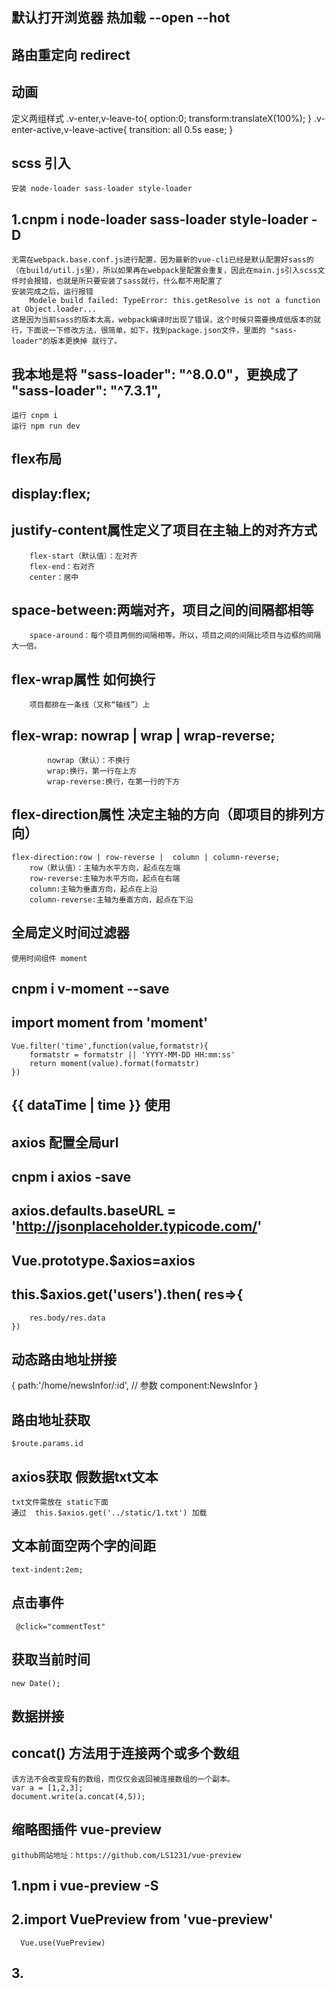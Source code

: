 ## 默认打开浏览器  热加载  --open --hot
## 路由重定向  redirect
## 动画 <transition></transition>
   定义两组样式
    .v-enter,v-leave-to{
        option:0;
        transform:translateX(100%);
    }
    .v-enter-active,v-leave-active{
        transition: all 0.5s ease;
    }
## scss 引入
    安装 node-loader sass-loader style-loader
##        1.cnpm i node-loader sass-loader style-loader -D
    无需在webpack.base.conf.js进行配置，因为最新的vue-cli已经是默认配置好sass的（在build/util.js里），所以如果再在webpack里配置会重复，因此在main.js引入scss文件时会报错，也就是所只要安装了sass就行，什么都不用配置了
    安装完成之后，运行报错
        Modele build failed: TypeError: this.getResolve is not a function at Object.loader...
    这是因为当前sass的版本太高，webpack编译时出现了错误，这个时候只需要换成低版本的就行，下面说一下修改方法，很简单，如下，找到package.json文件，里面的 "sass-loader"的版本更换掉 就行了。
##        我本地是将    "sass-loader": "^8.0.0"，更换成了 "sass-loader": "^7.3.1",
    运行 cnpm i
    运行 npm run dev

## flex布局
##    display:flex;
##    justify-content属性定义了项目在主轴上的对齐方式
        flex-start（默认值）：左对齐
        flex-end：右对齐
        center：居中
##      space-between:两端对齐，项目之间的间隔都相等
        space-around：每个项目两侧的间隔相等。所以，项目之间的间隔比项目与边框的间隔大一倍。

##  flex-wrap属性  如何换行
        项目都排在一条线（又称“轴线”）上
##  flex-wrap: nowrap | wrap | wrap-reverse;
            nowrap（默认）：不换行
            wrap:换行，第一行在上方
            wrap-reverse:换行，在第一行的下方

##  flex-direction属性  决定主轴的方向（即项目的排列方向）
    flex-direction:row | row-reverse |  column | column-reverse; 
        row（默认值）：主轴为水平方向，起点在左端
        row-reverse:主轴为水平方向，起点在右端
        column:主轴为垂直方向，起点在上沿
        column-reverse:主轴为垂直方向，起点在下沿

## 全局定义时间过滤器
    使用时间组件 moment
##   cnpm i v-moment --save
##   import moment from 'moment'
    Vue.filter('time',function(value,formatstr){
        formatstr = formatstr || 'YYYY-MM-DD HH:mm:ss'
        return moment(value).format(formatstr)
    })
##  {{ dataTime | time }}  使用

## axios 配置全局url
## cnpm i axios -save
## axios.defaults.baseURL = 'http://jsonplaceholder.typicode.com/'
## Vue.prototype.$axios=axios
## this.$axios.get('users').then( res=>{ 
        res.body/res.data 
    })

## 动态路由地址拼接
   <router-link :to="'/home/newsInfor/' + item.id"></router-link>
   {
       path:'/home/newsInfor/:id',  // 参数
       component:NewsInfor
   }

## 路由地址获取
    $route.params.id

## axios获取 假数据txt文本  
    txt文件需放在 static下面
    通过  this.$axios.get('../static/1.txt') 加载
    
## 文本前面空两个字的间距
    text-indent:2em; 

## 点击事件
     @click="commentTest"

## 获取当前时间
    new Date();

## 数据拼接
##  concat() 方法用于连接两个或多个数组
    该方法不会改变现有的数组，而仅仅会返回被连接数组的一个副本。
    var a = [1,2,3];
    document.write(a.concat(4,5));

## 缩略图插件  vue-preview
    github网站地址：https://github.com/LS1231/vue-preview
##  1.npm i vue-preview -S
##  2.import VuePreview from 'vue-preview'
      Vue.use(VuePreview)
##  3.<template>
        <vue-preview :slides="slide1" @close="handleClose"></vue-preview>
    </template>
##  4.res.data.img.forEach(item1 => {
        item1.src=item1.src,
        item1.msrc=item1.src,
        item1.w=600,
        item1.h=400
    });
    this.listImg = res.data.img;

##  5.methods: {
      handleClose () {
        console.log('close event')
      }
    }

## flex布局
    display: flex;
##  flex-wrap属性  如何换行
        项目都排在一条线（又称“轴线”）上
##  flex-wrap: nowrap | wrap | wrap-reverse;
            nowrap（默认）：不换行
            wrap:换行，第一行在上方
            wrap-reverse:换行，在第一行的下方

## 手机端调试
    设备在同一无线网中,查看无线ip
    package.json dev中设置 --host ip地址
    
## router-link tag属性 转化为标签

## route 和  router的区别
## route  是参数对象
## router 是路由的切换
    this.$router.go(-1) 回退一个页面
    this.$router.go(1)  前进一个页面

## Mint UI 按钮
##    颜色：
    <mt-button type="default">default</mt-button>
    <mt-button type="primary">primary</mt-button>
    <mt-button type="danger">danger</mt-button>
##    大小：
    <mt-button size="small">small</mt-button>
    <mt-button size="large">large</mt-button>
    <mt-button size="normal">normal</mt-button>
##    空心：plain
    <mt-button plain>plain</mt-button>
##    返回按钮、更多：
    <mt-button icon="back">back</mt-button>
    <mt-button icon="more">more</mt-button>

## 轮播图在滑动时，下面的文字抖动是调试工具的问题，手机端没问题